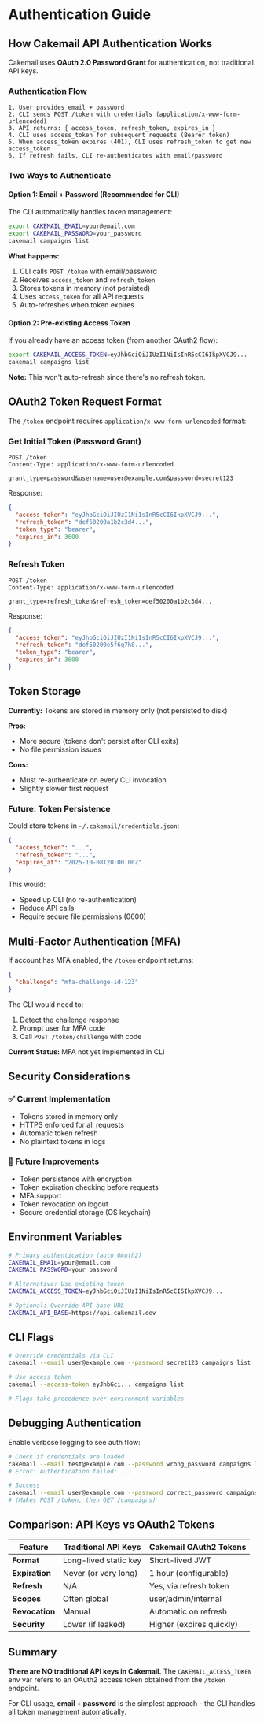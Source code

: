 # Authentication Guide

## How Cakemail API Authentication Works

Cakemail uses **OAuth 2.0 Password Grant** for authentication, not traditional API keys.

### Authentication Flow

```
1. User provides email + password
2. CLI sends POST /token with credentials (application/x-www-form-urlencoded)
3. API returns: { access_token, refresh_token, expires_in }
4. CLI uses access_token for subsequent requests (Bearer token)
5. When access_token expires (401), CLI uses refresh_token to get new access_token
6. If refresh fails, CLI re-authenticates with email/password
```

### Two Ways to Authenticate

#### Option 1: Email + Password (Recommended for CLI)

The CLI automatically handles token management:

```bash
export CAKEMAIL_EMAIL=your@email.com
export CAKEMAIL_PASSWORD=your_password
cakemail campaigns list
```

**What happens:**
1. CLI calls `POST /token` with email/password
2. Receives `access_token` and `refresh_token`
3. Stores tokens in memory (not persisted)
4. Uses `access_token` for all API requests
5. Auto-refreshes when token expires

#### Option 2: Pre-existing Access Token

If you already have an access token (from another OAuth2 flow):

```bash
export CAKEMAIL_ACCESS_TOKEN=eyJhbGciOiJIUzI1NiIsInR5cCI6IkpXVCJ9...
cakemail campaigns list
```

**Note:** This won't auto-refresh since there's no refresh token.

## OAuth2 Token Request Format

The `/token` endpoint requires `application/x-www-form-urlencoded` format:

### Get Initial Token (Password Grant)
```http
POST /token
Content-Type: application/x-www-form-urlencoded

grant_type=password&username=user@example.com&password=secret123
```

Response:
```json
{
  "access_token": "eyJhbGciOiJIUzI1NiIsInR5cCI6IkpXVCJ9...",
  "refresh_token": "def50200a1b2c3d4...",
  "token_type": "bearer",
  "expires_in": 3600
}
```

### Refresh Token
```http
POST /token
Content-Type: application/x-www-form-urlencoded

grant_type=refresh_token&refresh_token=def50200a1b2c3d4...
```

Response:
```json
{
  "access_token": "eyJhbGciOiJIUzI1NiIsInR5cCI6IkpXVCJ9...",
  "refresh_token": "def50200e5f6g7h8...",
  "token_type": "bearer",
  "expires_in": 3600
}
```

## Token Storage

**Currently:** Tokens are stored in memory only (not persisted to disk)

**Pros:**
- More secure (tokens don't persist after CLI exits)
- No file permission issues

**Cons:**
- Must re-authenticate on every CLI invocation
- Slightly slower first request

### Future: Token Persistence

Could store tokens in `~/.cakemail/credentials.json`:

```json
{
  "access_token": "...",
  "refresh_token": "...",
  "expires_at": "2025-10-08T20:00:00Z"
}
```

This would:
- Speed up CLI (no re-authentication)
- Reduce API calls
- Require secure file permissions (0600)

## Multi-Factor Authentication (MFA)

If account has MFA enabled, the `/token` endpoint returns:

```json
{
  "challenge": "mfa-challenge-id-123"
}
```

The CLI would need to:
1. Detect the challenge response
2. Prompt user for MFA code
3. Call `POST /token/challenge` with code

**Current Status:** MFA not yet implemented in CLI

## Security Considerations

### ✅ Current Implementation
- Tokens stored in memory only
- HTTPS enforced for all requests
- Automatic token refresh
- No plaintext tokens in logs

### 🚧 Future Improvements
- Token persistence with encryption
- Token expiration checking before requests
- MFA support
- Token revocation on logout
- Secure credential storage (OS keychain)

## Environment Variables

```bash
# Primary authentication (auto OAuth2)
CAKEMAIL_EMAIL=your@email.com
CAKEMAIL_PASSWORD=your_password

# Alternative: Use existing token
CAKEMAIL_ACCESS_TOKEN=eyJhbGciOiJIUzI1NiIsInR5cCI6IkpXVCJ9...

# Optional: Override API base URL
CAKEMAIL_API_BASE=https://api.cakemail.dev
```

## CLI Flags

```bash
# Override credentials via CLI
cakemail --email user@example.com --password secret123 campaigns list

# Use access token
cakemail --access-token eyJhbGci... campaigns list

# Flags take precedence over environment variables
```

## Debugging Authentication

Enable verbose logging to see auth flow:

```bash
# Check if credentials are loaded
cakemail --email test@example.com --password wrong_password campaigns list
# Error: Authentication failed: ...

# Success
cakemail --email user@example.com --password correct_password campaigns list
# (Makes POST /token, then GET /campaigns)
```

## Comparison: API Keys vs OAuth2 Tokens

| Feature | Traditional API Keys | Cakemail OAuth2 Tokens |
|---------|---------------------|------------------------|
| **Format** | Long-lived static key | Short-lived JWT |
| **Expiration** | Never (or very long) | 1 hour (configurable) |
| **Refresh** | N/A | Yes, via refresh token |
| **Scopes** | Often global | user/admin/internal |
| **Revocation** | Manual | Automatic on refresh |
| **Security** | Lower (if leaked) | Higher (expires quickly) |

## Summary

**There are NO traditional API keys in Cakemail.** The `CAKEMAIL_ACCESS_TOKEN` env var refers to an OAuth2 access token obtained from the `/token` endpoint.

For CLI usage, **email + password** is the simplest approach - the CLI handles all token management automatically.

